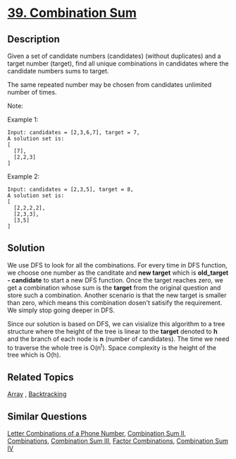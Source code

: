# [39. Combination Sum](https://leetcode.com/problems/combination-sum)

## Description

Given a set of candidate numbers (candidates) (without duplicates) and a target number (target), find all unique combinations in candidates where the candidate numbers sums to target.

The same repeated number may be chosen from candidates unlimited number of times.

Note:

Example 1:

```
Input: candidates = [2,3,6,7], target = 7,
A solution set is:
[
  [7],
  [2,2,3]
]
```

Example 2:

```
Input: candidates = [2,3,5], target = 8,
A solution set is:
[
  [2,2,2,2],
  [2,3,3],
  [3,5]
]
```

## Solution

We use DFS to look for all the combinations. For every time in DFS function, we choose one number as the canditate and **new target** which is **old_target - candidate** to start a new DFS function. Once the target reaches zero, we get a combination whose sum is the **target** from the original question and store such a combination. Another scenario is that the new target is smaller than zero, which means this combination dosen't satisify the requirement. We simply stop going deeper in DFS.

Since our solution is based on DFS, we can visialize this algorithm to a tree structure where the height of the tree is linear to the **target** denoted to **h** and the branch of each node is **n** (number of candidates). The time we need to traverse the whole tree is O(n<sup>t</sup>). Space complexity is the height of the tree which is O(h).

## Related Topics

[Array](https://leetcode.com/tag/array/) , [Backtracking](https://leetcode.com/tag/backtracking/) 

## Similar Questions

[Letter Combinations of a Phone Number](https://leetcode.com/problems/letter-combinations-of-a-phone-number/), [Combination Sum II](https://leetcode.com/problems/combination-sum-ii/), [Combinations](https://leetcode.com/problems/combinations/), [Combination Sum III](https://leetcode.com/problems/combination-sum-iii/), [Factor Combinations](https://leetcode.com/problems/factor-combinations/), [Combination Sum IV](https://leetcode.com/problems/combination-sum-iv/)
